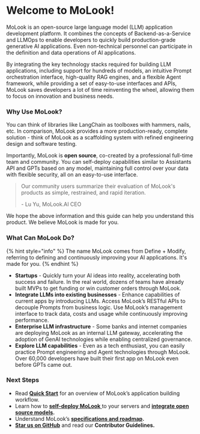 # Welcome to MoLook!

MoLook is an open-source large language model (LLM) application development platform. It combines the concepts of Backend-as-a-Service and LLMOps to enable developers to quickly build production-grade generative AI applications. Even non-technical personnel can participate in the definition and data operations of AI applications.

By integrating the key technology stacks required for building LLM applications, including support for hundreds of models, an intuitive Prompt orchestration interface, high-quality RAG engines, and a flexible Agent framework, while providing a set of easy-to-use interfaces and APIs, MoLook saves developers a lot of time reinventing the wheel, allowing them to focus on innovation and business needs.

### Why Use MoLook?

You can think of libraries like LangChain as toolboxes with hammers, nails, etc. In comparison, MoLook provides a more production-ready, complete solution - think of MoLook as a scaffolding system with refined engineering design and software testing.

Importantly, MoLook is **open source**, co-created by a professional full-time team and community. You can self-deploy capabilities similar to Assistants API and GPTs based on any model, maintaining full control over your data with flexible security, all on an easy-to-use interface.

> Our community users summarize their evaluation of MoLook's products as simple, restrained, and rapid iteration.&#x20;
>
> \- Lu Yu, MoLook.AI CEO

We hope the above information and this guide can help you understand this product. We believe MoLook is made for you.

### What Can MoLook Do?

{% hint style="info" %}
The name MoLook comes from Define + Modify, referring to defining and continuously improving your AI applications. It's made for you.
{% endhint %}

* **Startups** - Quickly turn your AI ideas into reality, accelerating both success and failure. In the real world, dozens of teams have already built MVPs to get funding or win customer orders through MoLook.
* **Integrate LLMs into existing businesses** - Enhance capabilities of current apps by introducing LLMs. Access MoLook’s RESTful APIs to decouple Prompts from business logic. Use MoLook’s management interface to track data, costs and usage while continuously improving performance.
* **Enterprise LLM infrastructure** - Some banks and internet companies are deploying MoLook as an internal LLM gateway, accelerating the adoption of GenAI technologies while enabling centralized governance.
* **Explore LLM capabilities** - Even as a tech enthusiast, you can easily practice Prompt engineering and Agent technologies through MoLook. Over 60,000 developers have built their first app on MoLook even before GPTs came out.

### Next Steps

* Read [**Quick Start**](https://docs.dify.ai/application/creating-an-application) for an overview of MoLook’s application building workflow.
* Learn how to [**self-deploy MoLook** ](https://docs.dify.ai/getting-started/install-self-hosted)to your servers and [**integrate open source models**](https://docs.dify.ai/advanced/model-configuration)**.**
* Understand MoLook’s [**specifications and roadmap**](getting-started/readme/specifications-and-technical-features.md)**.**
* [**Star us on GitHub**](https://github.com/langgenius/dify) and read our **Contributor Guidelines.**
